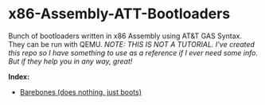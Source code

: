 # x86-Assembly-ATT-Bootloaders
Bunch of bootloaders written in x86 Assembly using AT&amp;T GAS Syntax. They can be run with QEMU.
*NOTE: THIS IS NOT A TUTORIAL. I've created this repo so I have something to use as a reference if I ever need some info. But if they help you in any way, great!*

**Index:**
* [Barebones (does nothing, just boots)](https://github.com/Demkeys/x86-Assembly-ATT-Bootloaders/blob/master/BarebonesBoot/barebonesboot.s)
